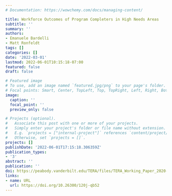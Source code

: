 ```yaml
---
# Documentation: https://wowchemy.com/docs/managing-content/

title: Workforce Outcomes of Program Completers in High Needs Areas
subtitle: ''
summary: ''
authors:
- Emanuele Bardelli
- Matt Ronfeldt
tags: []
categories: []
date: '2022-03-01'
lastmod: 2022-06-01T10:15:18-07:00
featured: false
draft: false

# Featured image
# To use, add an image named `featured.jpg/png` to your page's folder.
# Focal points: Smart, Center, TopLeft, Top, TopRight, Left, Right, BottomLeft, Bottom, BottomRight.
image:
  caption: ''
  focal_point: ''
  preview_only: false

# Projects (optional).
#   Associate this post with one or more of your projects.
#   Simply enter your project's folder or file name without extension.
#   E.g. `projects = ["internal-project"]` references `content/project/deep-learning/index.md`.
#   Otherwise, set `projects = []`.
projects: []
publishDate: '2022-06-01T17:15:18.306359Z'
publication_types:
- '3'
abstract: ''
publication: ''
doi: https://peabody.vanderbilt.edu/TERA/files/TERA_Working_Paper_2020-01.pdf
links:
- name: URL
  url: https://doi.org/10.26300/120j-qb52
---
```


